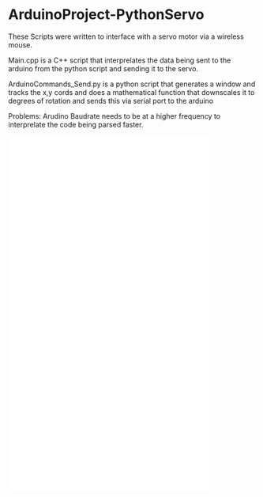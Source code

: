 # ArduinoProject-PythonServo
These Scripts were written to interface with a servo motor via a wireless mouse.

Main.cpp is a C++ script that interprelates the data being sent to the arduino from the python script and sending it to the servo.

ArduinoCommands_Send.py is a python script that generates a window and tracks the x,y cords and does a mathematical function that downscales it to degrees of rotation and sends this via serial port to the arduino

Problems:
Arudino Baudrate needs to be at a higher frequency to interprelate the code being parsed faster.

<iframe src='//gifs.com/embed/arduinoproject-r8xmkk' frameborder='0' scrolling='no' width='404px' height='718px' style='-webkit-backface-visibility: hidden;-webkit-transform: scale(1);' ></iframe>
